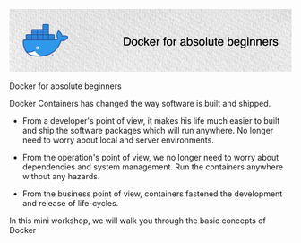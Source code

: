 ![101](src/images/docker-101-01.png)

Docker for absolute beginners


Docker Containers has changed the way software is built and shipped.  

- From a developer's point of view, it makes his life much easier to built and ship the software packages which will run anywhere. No longer need to worry about local and server environments.

- From the operation's point of view, we no longer need to worry about dependencies and system management. Run the containers anywhere without any hazards.

- From the business point of view, containers fastened the development and release of life-cycles. 

In this mini workshop, we will walk you through the basic concepts of Docker